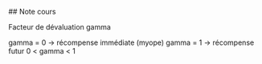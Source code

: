 ## Note cours

Facteur de dévaluation gamma

gamma = 0 -> récompense immédiate (myope)
gamma = 1 -> récompense futur
0 < gamma < 1